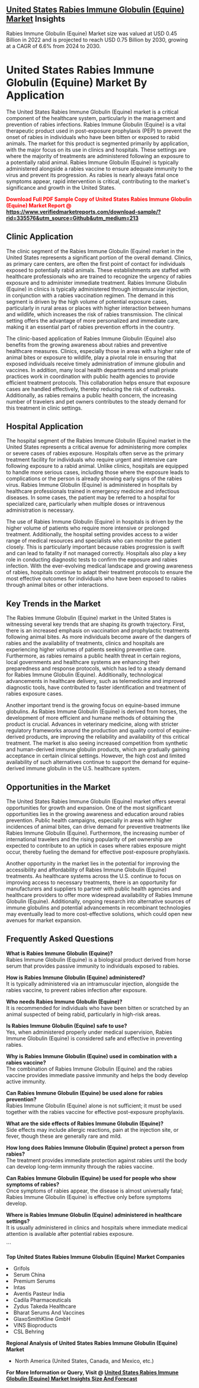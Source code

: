 <h2><a href="https://www.verifiedmarketreports.com/download-sample/?rid=335576&amp;utm_source=Github&amp;utm_medium=213" target="_blank">United States Rabies Immune Globulin (Equine) Market</a> Insights</h2><p>Rabies Immune Globulin (Equine) Market size was valued at USD 0.45 Billion in 2022 and is projected to reach USD 0.75 Billion by 2030, growing at a CAGR of 6.6% from 2024 to 2030.</p><p><h1>United States Rabies Immune Globulin (Equine) Market By Application</h1><p>The United States Rabies Immune Globulin (Equine) market is a critical component of the healthcare system, particularly in the management and prevention of rabies infections. Rabies Immune Globulin (Equine) is a vital therapeutic product used in post-exposure prophylaxis (PEP) to prevent the onset of rabies in individuals who have been bitten or exposed to rabid animals. The market for this product is segmented primarily by application, with the major focus on its use in clinics and hospitals. These settings are where the majority of treatments are administered following an exposure to a potentially rabid animal. Rabies Immune Globulin (Equine) is typically administered alongside a rabies vaccine to ensure adequate immunity to the virus and prevent its progression. As rabies is nearly always fatal once symptoms appear, rapid intervention is critical, contributing to the market's significance and growth in the United States. <strong><p><span class=""><span style="color: #ff0000;"><strong>Download Full PDF Sample Copy of United States Rabies Immune Globulin (Equine) Market Report</strong> @ </span><a href="https://www.verifiedmarketreports.com/download-sample/?rid=335576&amp;utm_source=Github&amp;utm_medium=213" target="_blank">https://www.verifiedmarketreports.com/download-sample/?rid=335576&amp;utm_source=Github&amp;utm_medium=213</a></span></p></strong></p><h2>Clinic Application</h2><p>The clinic segment of the Rabies Immune Globulin (Equine) market in the United States represents a significant portion of the overall demand. Clinics, as primary care centers, are often the first point of contact for individuals exposed to potentially rabid animals. These establishments are staffed with healthcare professionals who are trained to recognize the urgency of rabies exposure and to administer immediate treatment. Rabies Immune Globulin (Equine) in clinics is typically administered through intramuscular injection, in conjunction with a rabies vaccination regimen. The demand in this segment is driven by the high volume of potential exposure cases, particularly in rural areas or places with higher interaction between humans and wildlife, which increases the risk of rabies transmission. The clinical setting offers the advantage of more personalized and immediate care, making it an essential part of rabies prevention efforts in the country.</p><p>The clinic-based application of Rabies Immune Globulin (Equine) also benefits from the growing awareness about rabies and preventive healthcare measures. Clinics, especially those in areas with a higher rate of animal bites or exposure to wildlife, play a pivotal role in ensuring that exposed individuals receive timely administration of immune globulin and vaccines. In addition, many local health departments and small private practices work in coordination with public health agencies to provide efficient treatment protocols. This collaboration helps ensure that exposure cases are handled effectively, thereby reducing the risk of outbreaks. Additionally, as rabies remains a public health concern, the increasing number of travelers and pet owners contributes to the steady demand for this treatment in clinic settings.</p><h2>Hospital Application</h2><p>The hospital segment of the Rabies Immune Globulin (Equine) market in the United States represents a critical avenue for administering more complex or severe cases of rabies exposure. Hospitals often serve as the primary treatment facility for individuals who require urgent and intensive care following exposure to a rabid animal. Unlike clinics, hospitals are equipped to handle more serious cases, including those where the exposure leads to complications or the person is already showing early signs of the rabies virus. Rabies Immune Globulin (Equine) is administered in hospitals by healthcare professionals trained in emergency medicine and infectious diseases. In some cases, the patient may be referred to a hospital for specialized care, particularly when multiple doses or intravenous administration is necessary.</p><p>The use of Rabies Immune Globulin (Equine) in hospitals is driven by the higher volume of patients who require more intensive or prolonged treatment. Additionally, the hospital setting provides access to a wider range of medical resources and specialists who can monitor the patient closely. This is particularly important because rabies progression is swift and can lead to fatality if not managed correctly. Hospitals also play a key role in conducting diagnostic tests to confirm the exposure and rabies infection. With the ever-evolving medical landscape and growing awareness of rabies, hospitals continue to adapt their treatment protocols to ensure the most effective outcomes for individuals who have been exposed to rabies through animal bites or other interactions.</p><h2>Key Trends in the Market</h2><p>The Rabies Immune Globulin (Equine) market in the United States is witnessing several key trends that are shaping its growth trajectory. First, there is an increased emphasis on vaccination and prophylactic treatments following animal bites. As more individuals become aware of the dangers of rabies and the availability of treatments, clinics and hospitals are experiencing higher volumes of patients seeking preventive care. Furthermore, as rabies remains a public health threat in certain regions, local governments and healthcare systems are enhancing their preparedness and response protocols, which has led to a steady demand for Rabies Immune Globulin (Equine). Additionally, technological advancements in healthcare delivery, such as telemedicine and improved diagnostic tools, have contributed to faster identification and treatment of rabies exposure cases.</p><p>Another important trend is the growing focus on equine-based immune globulins. As Rabies Immune Globulin (Equine) is derived from horses, the development of more efficient and humane methods of obtaining the product is crucial. Advances in veterinary medicine, along with stricter regulatory frameworks around the production and quality control of equine-derived products, are improving the reliability and availability of this critical treatment. The market is also seeing increased competition from synthetic and human-derived immune globulin products, which are gradually gaining acceptance in certain clinical settings. However, the high cost and limited availability of such alternatives continue to support the demand for equine-derived immune globulin in the U.S. healthcare system.</p><h2>Opportunities in the Market</h2><p>The United States Rabies Immune Globulin (Equine) market offers several opportunities for growth and expansion. One of the most significant opportunities lies in the growing awareness and education around rabies prevention. Public health campaigns, especially in areas with higher incidences of animal bites, can drive demand for preventive treatments like Rabies Immune Globulin (Equine). Furthermore, the increasing number of international travelers and the rising popularity of pet ownership are expected to contribute to an uptick in cases where rabies exposure might occur, thereby fueling the demand for effective post-exposure prophylaxis.</p><p>Another opportunity in the market lies in the potential for improving the accessibility and affordability of Rabies Immune Globulin (Equine) treatments. As healthcare systems across the U.S. continue to focus on improving access to necessary treatments, there is an opportunity for manufacturers and suppliers to partner with public health agencies and healthcare providers to offer more widespread availability of Rabies Immune Globulin (Equine). Additionally, ongoing research into alternative sources of immune globulins and potential advancements in recombinant technologies may eventually lead to more cost-effective solutions, which could open new avenues for market expansion.</p><h2>Frequently Asked Questions</h2><p><strong>What is Rabies Immune Globulin (Equine)?</strong><br>Rabies Immune Globulin (Equine) is a biological product derived from horse serum that provides passive immunity to individuals exposed to rabies.</p><p><strong>How is Rabies Immune Globulin (Equine) administered?</strong><br>It is typically administered via an intramuscular injection, alongside the rabies vaccine, to prevent rabies infection after exposure.</p><p><strong>Who needs Rabies Immune Globulin (Equine)?</strong><br>It is recommended for individuals who have been bitten or scratched by an animal suspected of being rabid, particularly in high-risk areas.</p><p><strong>Is Rabies Immune Globulin (Equine) safe to use?</strong><br>Yes, when administered properly under medical supervision, Rabies Immune Globulin (Equine) is considered safe and effective in preventing rabies.</p><p><strong>Why is Rabies Immune Globulin (Equine) used in combination with a rabies vaccine?</strong><br>The combination of Rabies Immune Globulin (Equine) and the rabies vaccine provides immediate passive immunity and helps the body develop active immunity.</p><p><strong>Can Rabies Immune Globulin (Equine) be used alone for rabies prevention?</strong><br>Rabies Immune Globulin (Equine) alone is not sufficient; it must be used together with the rabies vaccine for effective post-exposure prophylaxis.</p><p><strong>What are the side effects of Rabies Immune Globulin (Equine)?</strong><br>Side effects may include allergic reactions, pain at the injection site, or fever, though these are generally rare and mild.</p><p><strong>How long does Rabies Immune Globulin (Equine) protect a person from rabies?</strong><br>The treatment provides immediate protection against rabies until the body can develop long-term immunity through the rabies vaccine.</p><p><strong>Can Rabies Immune Globulin (Equine) be used for people who show symptoms of rabies?</strong><br>Once symptoms of rabies appear, the disease is almost universally fatal; Rabies Immune Globulin (Equine) is effective only before symptoms develop.</p><p><strong>Where is Rabies Immune Globulin (Equine) administered in healthcare settings?</strong><br>It is usually administered in clinics and hospitals where immediate medical attention is available after potential rabies exposure.</p>```</p><p><strong>Top United States Rabies Immune Globulin (Equine) Market Companies</strong></p><div data-test-id=""><p><li>Grifols</li><li> Serum China</li><li> Premium Serums</li><li> Intas</li><li> Aventis Pasteur India</li><li> Cadila Pharmaceuticals</li><li> Zydus Takeda Healthcare</li><li> Bharat Serums And Vaccines</li><li> GlaxoSmithKline GmbH</li><li> VINS Bioproducts</li><li> CSL Behring</li></p><div><strong>Regional Analysis of&nbsp;United States Rabies Immune Globulin (Equine) Market</strong></div><ul><li dir="ltr"><p dir="ltr">North America&nbsp;(United States, Canada, and Mexico, etc.)</p></li></ul><p><strong>For More Information or Query, Visit @&nbsp;</strong><strong><a href="https://www.verifiedmarketreports.com/product/rabies-immune-globulin-equine-market/?utm_source=Github&amp;utm_medium=213" target="_blank">United States Rabies Immune Globulin (Equine) Market Insights Size And Forecast</a></strong></p></div>
